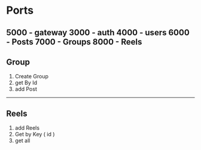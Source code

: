 # Ports
5000 - gateway
3000 - auth
4000 - users
6000 - Posts
7000 - Groups
8000 - Reels
---
## Group
1. Create Group
2. get By Id
3. add Post
---
## Reels
1. add Reels
2. Get by Key ( id )
3. get all
